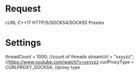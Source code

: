 # Request
cURL 
C++17 
HTTP/S/SOCKS4/SOCKS5 Proxies


# Settings
threadCount = 1000; //count of threads
streamUrl = "xxyyzz"; //https://www.youtube.com/watch?v=xxyyzz
curlProxyType = CURLPROXY_SOCKS4; //proxy type
